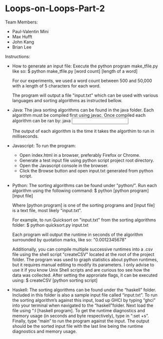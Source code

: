 # Loops-on-Loops-Part-2

Team Members:
* Paul-Valentin Mini
* Max Hufft
* John Kang
* Brian Lee

Instructions:
* How to generate an input file:
	Execute the python program make_tfile.py like so:
	$ python make_tfile.py [word count] [length of a word]

	For our experiments, we used a word count between 500 
	and 50,000 with a length of 5 characters for each word. 

	The program will output a file "input.txt" which can be
	used with various languages and sorting algorithms as 
	instructed bellow.

* Java:
	The java sorting algorithms can be found in the java folder.
	Each algorithm must be compiled first using javac. 
	Once compiled each algorithm can be ran by:
	java <algorithm> <input file>
	
	The output of each algorithm is the time it takes the algorthim to run in milliseconds.

* Javascript:
	To run the program: 
	- Open index.html in a browser, preferably Firefox or Chrome.
	- Generate a test input file using python script project root directory.
 	- Open the Javascript console in the browser.
 	- Click the Browse button and open input.txt generated from python script.

* Python:
	The sorting algorithms can be found under "python/".
	Run each algorithm using the following command:
	$ python [python program] [input file]

	Where [python program] is one of the sorting programs
	and [input file] is a text file, most likely "input.txt".

	For example, to run Quicksort on "input.txt" from the 
	sorting algorithms folder:
	$ python quicksort.py input.txt

	Each program will output the runtime in seconds of the 
	algorithm surrounded by quotation marks, like so: 
	"0.0012345678"

	Additionally, you can compile multiple successive runtimes
	into a .csv file using the shell script "createCSV" located 
	at the root of the project folder. The program was used to 
	graph statistics about python runtimes, but it requires 
	manual editing to modify its parameters. I only advise to 
	use it if you know Unix Shell scripts and are curious too 
	see how the data was collected. After setting the approriate
	flags, it can be executed using:
	$ createCSV [python sorting script]

* Haskell:
	The sorting algorithms can be found under the “haskell” folder.
	Included in this folder is also a sample input file called “input.txt”.
	To run the sorting algorithm’s against this input, load up GHCI by typing
	“ghci” into your terminal when navigated to the “haskell”folder. Next load
	the file using “:l [haskell program]. To get the runtime diagnostics and
	memory usage (in seconds and byte respectively), type in “:set +s”. Finally,
	type “main” to run the program against the input. The output should be the
	sorted input file with the last line being the runtime diagnostics and memory
	usage.

